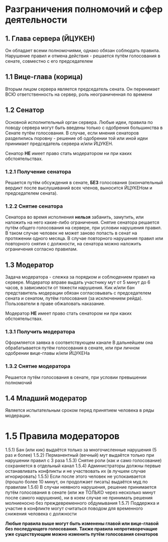 # Разграничения полномочий и сфер деятельности

## 1. Глава сервера (ЙЦУКЕН)
Он обладает всеми полномочиями, однако обязан соблюдать правила.
Нарушение правил и отмена действия - решается путём голосования в сенате, совместно с его председателем

## 1.1 Вице-глава (корица)
Вторым лицом сервера является председатель сената.
Он перенимает ВСЮ ответственность на сервер, роль неограниченная по времени

## 1.2 Сенатор
Основной исполнительный орган сервера.
Любые идеи, правила по поводу сервера могут быть введены только с одобрения большинства в Сенате путём голосования.
В случае, если мнения сенаторов разделились поровну - решение об одобрении той или иной идеи принимает председатель сервера и/или ЙЦУКЕН.

Сенатор **НЕ** имеет право стать модератором ни при каких обстоятельствах.

### 1.2.1 Получение сенатора
Решается путём обсуждения в сенате, **БЕЗ** голосования (окончательный вердикт после выслушиваний всех членов, выносится ЙЦУКЕНом и председателем сената).

### 1.2.2 Снятие сенатора
Сенатора во время исполнения **нельзя** забанить, замутить, или наложить на него какие-либо ограничения.
Снятие сенатора решается путём общего голосования на сервере, при условии нарушения правил.
В таком случае человек не может заново попасть в сенат на протяжении одного месяца.
В случае повторного нарушения правил или повторного снятия с должности, на сенатора можно наложить ограничения согласно правилам.

## 1.3 Модератор
Задача модератора - слежка за порядком и соблюдением правил на сервере.
Модератор вправе выдать участнику мут от 5 минут до 6 часов, в зависимости от тяжести нарушения.
Кик и/или бан представитель модерации обязан согласовывать с председателем сената и сенатом, путём голосования (за исключением рейда).
Пользователи в праве обжаловать наказание. 

Модератор **НЕ** имеет право стать сенатором ни при каких обстоятельствах.

### 1.3.1 Получить модератора
Оформляется заявка в соответствующем канале
В дальнейшем она обрабатывается  путём голосования в сенате, или при личном одобрении вице-главы и/или ЙЦУКЕНа

### 1.3.2 Снятие модератора
Решается путём голосования в сенате, при условии превышении полномочий

## 1.4 Младший модератор
Является испытательным сроком перед принятием человека в ряды модерации.

# 1.5 Правила модераторов
1.5.1) Бан (или кик) выдаётся только за многочисленные нарушения (5 раз и более)
1.5.2) Перманентный (вечный) мут выдаётся только при нарушении правил с 3 раза
1.5.3) Снятие роли (как и само голосование) сохраняется в отдельный канал
1.5.4) Администраторы должны первые останавливать конфликты и не участвовать их (в лучшем случае игнорировать)
1.5.5) Если после этого человек не успокаивается (прошло более 10 минут, он продолжает писать) выдаётся муд по правилам
1.5.6) В случаи неявного нарушения, решение принимается путём голосования в сенате (или же ТОЛЬКО через несколько минут после самого нарушения), ни в коем случае не принимать решения молниеносно без преждевременного обдумывания
1.5.7) Поддержка и участие в конфликте могут считаться поводом для временного снижения человека с должности

**Любые правила выше могут быть изменены главой или вице-главой без последующего голосования.**
**Также правила непротиворечащие уже существующим можно изменить путём голосования сенаторов**
